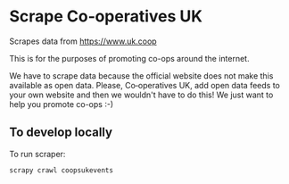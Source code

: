 # Scrape Co‑operatives UK

Scrapes data from https://www.uk.coop

This is for the purposes of promoting co-ops around the internet.

We have to scrape data because the official website does not make this available as open data.
Please, Co‑operatives UK, add open data feeds to your own website and then we wouldn't have to do this!
We just want to help you promote co-ops :-)

## To develop locally

To run scraper:

    scrapy crawl coopsukevents
